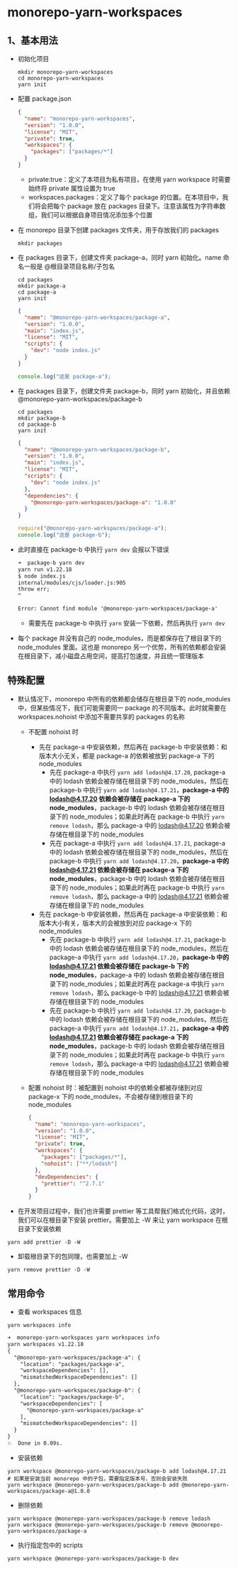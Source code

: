 # monorepo-yarn-workspaces

## 1、基本用法

- 初始化项目

  ```shell
  mkdir monorepo-yarn-workspaces
  cd monorepo-yarn-workspaces
  yarn init
  ```

- 配置 package.json

  ```json
  {
    "name": "monorepo-yarn-workspaces",
    "version": "1.0.0",
    "license": "MIT",
    "private": true,
    "workspaces": {
      "packages": ["packages/*"]
    }
  }
  ```

  - private:true：定义了本项目为私有项目，在使用 yarn workspace 时需要始终将 private 属性设置为 true
  - workspaces.packages：定义了每个 package 的位置。在本项目中，我们将会把每个 package 放在 packages 目录下。注意该属性为字符串数组，我们可以根据自身项目情况添加多个位置

- 在 monorepo 目录下创建 packages 文件夹，用于存放我们的 packages

  ```shell
  mkdir packages
  ```

- 在 packages 目录下，创建文件夹 package-a，同时 yarn 初始化。name 命名一般是 @根目录项目名称/子包名

  ```shell
  cd packages
  mkdir package-a
  cd package-a
  yarn init
  ```

  ```json
  {
    "name": "@monorepo-yarn-workspaces/package-a",
    "version": "1.0.0",
    "main": "index.js",
    "license": "MIT",
    "scripts": {
      "dev": "node index.js"
    }
  }
  ```

  ```js
  console.log("这是 package-a");
  ```

- 在 packages 目录下，创建文件夹 package-b，同时 yarn 初始化，并且依赖 @monorepo-yarn-workspaces/package-b

  ```shell
  cd packages
  mkdir package-b
  cd package-b
  yarn init
  ```

  ```json
  {
    "name": "@monorepo-yarn-workspaces/package-b",
    "version": "1.0.0",
    "main": "index.js",
    "license": "MIT",
    "scripts": {
      "dev": "node index.js"
    },
    "dependencies": {
      "@monorepo-yarn-workspaces/package-a": "1.0.0"
    }
  }
  ```

  ```js
  require("@monorepo-yarn-workspaces/package-a");
  console.log("这是 package-b");
  ```

- 此时直接在 package-b 中执行 `yarn dev` 会报以下错误

  ```txt
  ➜  package-b yarn dev
  yarn run v1.22.18
  $ node index.js
  internal/modules/cjs/loader.js:905
  throw err;
  ^

  Error: Cannot find module '@monorepo-yarn-workspaces/package-a'
  ```

  - 需要先在 package-b 中执行 `yarn` 安装一下依赖，然后再执行 `yarn dev`

- 每个 package 并没有自己的 node_modules，而是都保存在了根目录下的 node_modules 里面。这也是 monorepo 另一个优势，所有的依赖都会安装在根目录下，减小磁盘占用空间，提高打包速度，并且统一管理版本

## 特殊配置

- 默认情况下，monorepo 中所有的依赖都会储存在根目录下的 node_modules 中，但某些情况下，我们可能需要同一 package 的不同版本。此时就需要在 workspaces.nohoist 中添加不需要共享的 packages 的名称

  - 不配置 nohoist 时

    - 先在 package-a 中安装依赖，然后再在 package-b 中安装依赖：和版本大小无关，都是 package-a 的依赖被放到 package-a 下的 node_modules
      - 先在 package-a 中执行 `yarn add lodash@4.17.20`, package-a 中的 lodash 依赖会被存储在根目录下的 node_modules，然后在 package-b 中执行 `yarn add lodash@4.17.21`，**package-a 中的 lodash@4.17.20 依赖会被存储在 package-a 下的 node_modules**，package-b 中的 lodash 依赖会被存储在根目录下的 node_modules；如果此时再在 package-b 中执行 `yarn remove lodash`，那么 package-a 中的 lodash@4.17.20 依赖会被存储在根目录下的 node_modules
      - 先在 package-a 中执行 `yarn add lodash@4.17.21`, package-a 中的 lodash 依赖会被存储在根目录下的 node_modules，然后在 package-b 中执行 `yarn add lodash@4.17.20`，**package-a 中的 lodash@4.17.21 依赖会被存储在 package-a 下的 node_modules**，package-b 中的 lodash 依赖会被存储在根目录下的 node_modules；如果此时再在 package-b 中执行 `yarn remove lodash`，那么 package-a 中的 lodash@4.17.21 依赖会被存储在根目录下的 node_modules
    - 先在 package-b 中安装依赖，然后再在 package-a 中安装依赖：和版本大小有关，版本大的会被放到对应 package-x 下的 node_modules
      - 先在 package-b 中执行 `yarn add lodash@4.17.21`, package-b 中的 lodash 依赖会被存储在根目录下的 node_modules，然后在 package-a 中执行 `yarn add lodash@4.17.20`，**package-b 中的 lodash@4.17.21 依赖会被存储在 package-b 下的 node_modules**，package-a 中的 lodash 依赖会被存储在根目录下的 node_modules；如果此时再在 package-a 中执行 `yarn remove lodash`，那么 package-b 中的 lodash@4.17.21 依赖会被存储在根目录下的 node_modules
      - 先在 package-b 中执行 `yarn add lodash@4.17.20`, package-b 中的 lodash 依赖会被存储在根目录下的 node_modules，然后在 package-a 中执行 `yarn add lodash@4.17.21`，**package-a 中的 lodash@4.17.21 依赖会被存储在 package-a 下的 node_modules**，package-b 中的 lodash 依赖会被存储在根目录下的 node_modules；如果此时再在 package-b 中执行 `yarn remove lodash`，那么 package-a 中的 lodash@4.17.21 依赖会被存储在根目录下的 node_modules

  - 配置 nohoist 时：被配置到 nohoist 中的依赖全都被存储到对应 package-x 下的 node_modules，不会被存储到根目录下的 node_modules

    ```json
    {
      "name": "monorepo-yarn-workspaces",
      "version": "1.0.0",
      "license": "MIT",
      "private": true,
      "workspaces": {
        "packages": ["packages/*"],
        "nohoist": ["**/lodash"]
      },
      "devDependencies": {
        "prettier": "^2.7.1"
      }
    }
    ```

- 在开发项目过程中，我们也许需要 prettier 等工具帮我们格式化代码，这时，我们可以在根目录下安装 prettier。需要加上 -W 来让 yarn workspace 在根目录下安装依赖

```shell
yarn add prettier -D -W
```

- 卸载根目录下的包同理，也需要加上 -W

```shell
yarn remove prettier -D -W
```

## 常用命令

- 查看 workspaces 信息

```shell
yarn workspaces info
```

```txt
➜  monorepo-yarn-workspaces yarn workspaces info
yarn workspaces v1.22.18
{
  "@monorepo-yarn-workspaces/package-a": {
    "location": "packages/package-a",
    "workspaceDependencies": [],
    "mismatchedWorkspaceDependencies": []
  },
  "@monorepo-yarn-workspaces/package-b": {
    "location": "packages/package-b",
    "workspaceDependencies": [
      "@monorepo-yarn-workspaces/package-a"
    ],
    "mismatchedWorkspaceDependencies": []
  }
}
✨  Done in 0.09s.
```

- 安装依赖

```shell
yarn workspace @monorepo-yarn-workspaces/package-b add lodash@4.17.21
# 如果是安装当前 monorepo 中的子包，需要指定版本号，否则会安装失败
yarn workspace @monorepo-yarn-workspaces/package-b add @monorepo-yarn-workspaces/package-a@1.0.0
```

- 删除依赖

```shell
yarn workspace @monorepo-yarn-workspaces/package-b remove lodash
yarn workspace @monorepo-yarn-workspaces/package-b remove @monorepo-yarn-workspaces/package-a
```

- 执行指定包中的 scripts

```shell
yarn workspace @monorepo-yarn-workspaces/package-b dev
```

